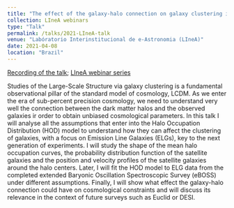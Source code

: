 ```yaml
---
title: "The effect of the galaxy-halo connection on galaxy clustering in the advent of stage-IV experiments"
collection: LIneA webinars
type: "Talk"
permalink: /talks/2021-LIneA-talk
venue: "Labóratorio Interinstitucional de e-Astronomia (LIneA)"
date: 2021-04-08
location: "Brazil"
---
```


[Recording of the talk](https://www.youtube.com/watch?v=Nn0l2xeBJ8Q); 
[LIneA webinar series](https://www.linea.gov.br/seminarios/)

Studies of the Large-Scale Structure via galaxy clustering is a fundamental observational pillar of the standard model of cosmology, LCDM. As we enter the era of sub-percent precision cosmology, we need to understand very well the connection between the dark matter halos and the observed galaxies ir order to obtain unbiased cosmological parameters. In this talk I will analyse all the assumptions that enter into the Halo Occupation Distribution (HOD) model to understand how they can affect the clustering of galaxies, with a focus on Emission Line Galaxies (ELGs), key to the next generation of experiments. I will study the shape of the mean halo occupation curves, the probability distribution function of the satellite galaxies and the position and velocity profiles of the satellite galaxies around the halo centers. Later, I will fit the HOD model to ELG data from the completed extended Baryonic Oscillation Spectroscopic Survey (eBOSS) under different assumptions. Finally, I will show what effect the galaxy-halo connection could have on cosmological constraints and will discuss its relevance in the context of future surveys such as Euclid or DESI.
